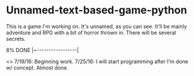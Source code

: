 # Unnamed-text-based-game-python
This is a game I'm working on. It's unnamed, as you can see. It'll be mainly adventure and RPG with a bit of horror thrown in. There will be several secrets.

8% DONE
|~-----------------|

<<UPDATE LOG>>
7/19/16: Beginning work.
7/25/16: I will start programming after I'm done w/ concept. Almost done.
